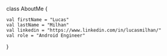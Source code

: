 class AboutMe {

    val firstName = "Lucas"
    val lastName = "Milhan"
    val linkedin = "https://www.linkedin.com/in/lucasmilhan/"
    val role = "Android Engineer"
    
}
